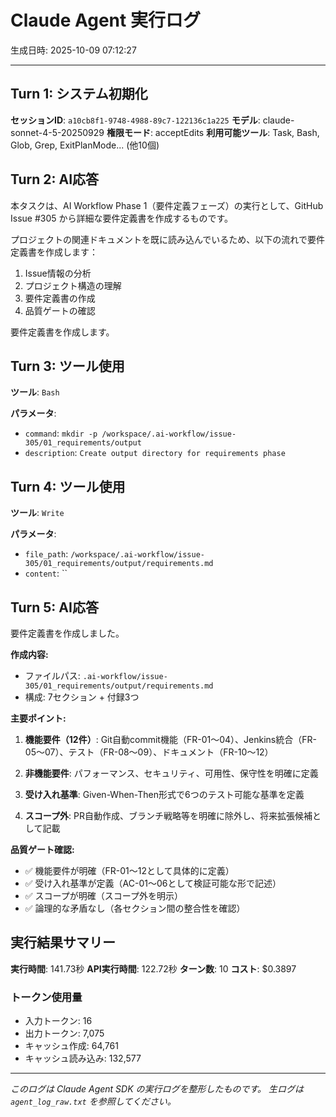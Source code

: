 # Claude Agent 実行ログ

生成日時: 2025-10-09 07:12:27

---

## Turn 1: システム初期化

**セッションID**: `a10cb8f1-9748-4988-89c7-122136c1a225`
**モデル**: claude-sonnet-4-5-20250929
**権限モード**: acceptEdits
**利用可能ツール**: Task, Bash, Glob, Grep, ExitPlanMode... (他10個)

## Turn 2: AI応答

本タスクは、AI Workflow Phase 1（要件定義フェーズ）の実行として、GitHub Issue #305 から詳細な要件定義書を作成するものです。

プロジェクトの関連ドキュメントを既に読み込んでいるため、以下の流れで要件定義書を作成します：

1. Issue情報の分析
2. プロジェクト構造の理解
3. 要件定義書の作成
4. 品質ゲートの確認

要件定義書を作成します。

## Turn 3: ツール使用

**ツール**: `Bash`

**パラメータ**:
- `command`: `mkdir -p /workspace/.ai-workflow/issue-305/01_requirements/output`
- `description`: `Create output directory for requirements phase`

## Turn 4: ツール使用

**ツール**: `Write`

**パラメータ**:
- `file_path`: `/workspace/.ai-workflow/issue-305/01_requirements/output/requirements.md`
- `content`: ``

## Turn 5: AI応答

要件定義書を作成しました。

**作成内容:**
- ファイルパス: `.ai-workflow/issue-305/01_requirements/output/requirements.md`
- 構成: 7セクション + 付録3つ

**主要ポイント:**

1. **機能要件（12件）**: Git自動commit機能（FR-01～04）、Jenkins統合（FR-05～07）、テスト（FR-08～09）、ドキュメント（FR-10～12）

2. **非機能要件**: パフォーマンス、セキュリティ、可用性、保守性を明確に定義

3. **受け入れ基準**: Given-When-Then形式で6つのテスト可能な基準を定義

4. **スコープ外**: PR自動作成、ブランチ戦略等を明確に除外し、将来拡張候補として記載

**品質ゲート確認:**
- ✅ 機能要件が明確（FR-01～12として具体的に定義）
- ✅ 受け入れ基準が定義（AC-01～06として検証可能な形で記述）
- ✅ スコープが明確（スコープ外を明示）
- ✅ 論理的な矛盾なし（各セクション間の整合性を確認）

## 実行結果サマリー

**実行時間**: 141.73秒
**API実行時間**: 122.72秒
**ターン数**: 10
**コスト**: $0.3897

### トークン使用量
- 入力トークン: 16
- 出力トークン: 7,075
- キャッシュ作成: 64,761
- キャッシュ読み込み: 132,577

---

*このログは Claude Agent SDK の実行ログを整形したものです。*
*生ログは `agent_log_raw.txt` を参照してください。*